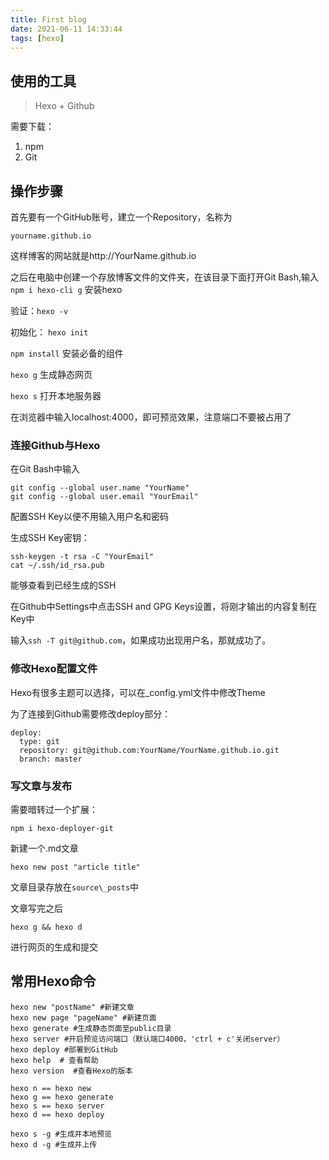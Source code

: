 ```yaml
---
title: First blog
date: 2021-06-11 14:33:44
tags: [hexo]
---
```



## 使用的工具

> Hexo + Github

需要下载：
1. npm
2. Git

## 操作步骤

首先要有一个GitHub账号，建立一个Repository，名称为
~~~
yourname.github.io
~~~

这样博客的网站就是http://YourName.github.io

之后在电脑中创建一个存放博客文件的文件夹，在该目录下面打开Git Bash,输入`npm i hexo-cli g` 安装hexo

验证：`hexo -v` 

初始化： `hexo init`

`npm install` 安装必备的组件

`hexo g` 生成静态网页

`hexo s` 打开本地服务器

在浏览器中输入localhost:4000，即可预览效果，注意端口不要被占用了

### 连接Github与Hexo

在Git Bash中输入
~~~
git config --global user.name "YourName"
git config --global user.email "YourEmail"
~~~

配置SSH Key以便不用输入用户名和密码

生成SSH Key密钥：
~~~
ssh-keygen -t rsa -C "YourEmail"
cat ~/.ssh/id_rsa.pub
~~~

能够查看到已经生成的SSH 

在Github中Settings中点击SSH and GPG Keys设置，将刚才输出的内容复制在Key中

输入`ssh -T git@github.com`，如果成功出现用户名，那就成功了。

### 修改Hexo配置文件

Hexo有很多主题可以选择，可以在_config.yml文件中修改Theme

为了连接到Github需要修改deploy部分：
~~~
deploy:
  type: git
  repository: git@github.com:YourName/YourName.github.io.git
  branch: master
~~~

### 写文章与发布

需要暗转过一个扩展：
~~~
npm i hexo-deployer-git
~~~

新建一个.md文章
~~~
hexo new post "article title"
~~~
文章目录存放在`source\_posts`中

文章写完之后
~~~
hexo g && hexo d
~~~
进行网页的生成和提交


## 常用Hexo命令
~~~
hexo new "postName" #新建文章
hexo new page "pageName" #新建页面
hexo generate #生成静态页面至public目录
hexo server #开启预览访问端口（默认端口4000，'ctrl + c'关闭server）
hexo deploy #部署到GitHub
hexo help  # 查看帮助
hexo version  #查看Hexo的版本

hexo n == hexo new
hexo g == hexo generate
hexo s == hexo server
hexo d == hexo deploy

hexo s -g #生成并本地预览
hexo d -g #生成并上传
~~~